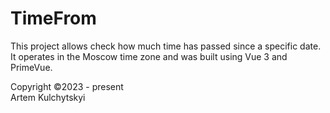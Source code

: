 # TimeFrom

This project allows check how much time has passed since a specific date. It operates in the Moscow time zone and was built using Vue 3 and PrimeVue.

Copyright ©2023 - present  
Artem Kulchytskyi
